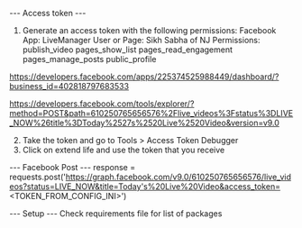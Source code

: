 --- Access token ---
1. Generate an access token with the following permissions:
Facebook App: LiveManager
User or Page: Sikh Sabha of NJ
Permissions:
    publish_video
    pages_show_list
    pages_read_engagement
    pages_manage_posts
    public_profile

https://developers.facebook.com/apps/225374525988449/dashboard/?business_id=402818797683533

https://developers.facebook.com/tools/explorer/?method=POST&path=610250765656576%2Flive_videos%3Fstatus%3DLIVE_NOW%26title%3DToday%2527s%2520Live%2520Video&version=v9.0

2. Take the token and go to Tools > Access Token Debugger
3. Click on extend life and use the token that you receive

--- Facebook Post ---
response = requests.post('https://graph.facebook.com/v9.0/610250765656576/live_videos?status=LIVE_NOW&title=Today's%20Live%20Video&access_token=<TOKEN_FROM_CONFIG_INI>')

--- Setup ---
Check requirements file for list of packages
